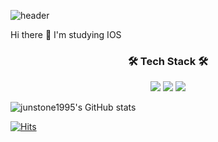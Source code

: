 ![header](https://capsule-render.vercel.app/api?type=transparent&color=gradient&height=300&section=header&text=JunSeok's%20GitHub&fontSize=75&fontColor=000000)

Hi there 👋
I'm studying IOS

<h3 align="center">🛠 Tech Stack 🛠</h3>
<p align="center">
<img src="https://img.shields.io/badge/C-A8B9CC?style=flat-square&logo=C&logoColor=white"/>
  <img src="https://img.shields.io/badge/C++-00599C?style=flat-square&logo=C%2B%2B&logoColor=white"/>
  <img src="https://img.shields.io/badge/Swift-FA7343?style=flat-square&logo=Swift&logoColor=white"/>
</p>

![junstone1995's GitHub stats](https://github-readme-stats.vercel.app/api?username=junstone1995&show_icons=true&theme=tokyonight)

[![Hits](https://hits.seeyoufarm.com/api/count/incr/badge.svg?url=https%3A%2F%2Fgithub.com%2Fjunstone1995&count_bg=%2379C83D&title_bg=%23555555&icon=&icon_color=%23E7E7E7&title=hits&edge_flat=false)](https://hits.seeyoufarm.com)
